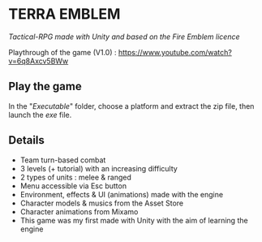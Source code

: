 # TERRA EMBLEM

*Tactical-RPG made with Unity and based on the Fire Emblem licence*

Playthrough of the game (V1.0) : https://www.youtube.com/watch?v=6q8Axcv5BWw

## Play the game 
In the "*Executable*" folder, choose a platform and extract the zip file, then launch the *exe* file.

## Details
- Team turn-based combat
- 3 levels (+ tutorial) with an increasing difficulty
- 2 types of units : melee & ranged
- Menu accessible via Esc button
- Environment, effects & UI (animations) made with the engine
- Character models & musics from the Asset Store
- Character animations from Mixamo
- This game was my first made with Unity with the aim of learning the engine
